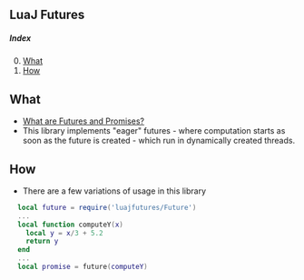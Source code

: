 ## LuaJ Futures

##### Index
0. [What](#what)
1. [How](#how)

## What
  - [What are Futures and Promises?](https://en.wikipedia.org/wiki/Futures_and_promises)
  - This library implements "eager" futures - where computation starts as soon as the future is created - which run in dynamically created threads.

## How
  - There are a few variations of usage in this library

```Lua
  local future = require('luajfutures/Future')
  ...
  local function computeY(x)
    local y = x/3 + 5.2
    return y
  end
  ...
  local promise = future(computeY)
```
